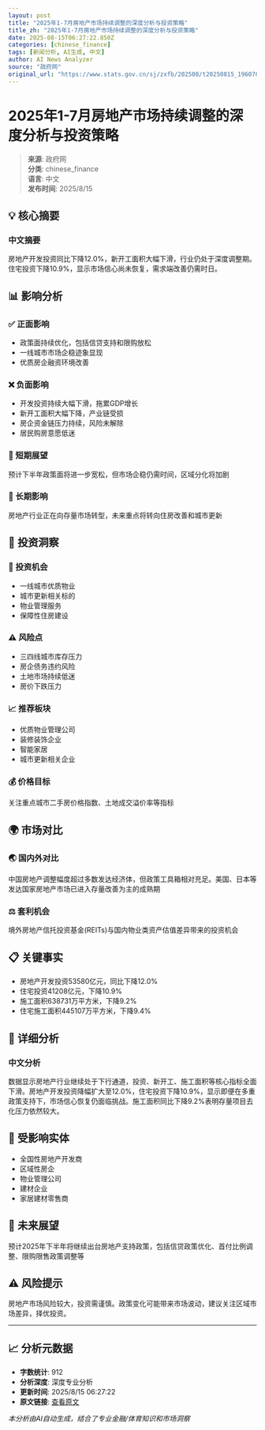 ```yaml
---
layout: post
title: "2025年1-7月房地产市场持续调整的深度分析与投资策略"
title_zh: "2025年1-7月房地产市场持续调整的深度分析与投资策略"
date: 2025-08-15T06:27:22.850Z
categories: [chinese_finance]
tags: [新闻分析, AI生成, 中文]
author: AI News Analyzer
source: "政府网"
original_url: "https://www.stats.gov.cn/sj/zxfb/202508/t20250815_1960787.html"
---
```


# 2025年1-7月房地产市场持续调整的深度分析与投资策略



> **来源**: 政府网  
> **分类**: chinese_finance  
> **语言**: 中文  
> **发布时间**: 2025/8/15  

## 💡 核心摘要

### 中文摘要
房地产开发投资同比下降12.0%，新开工面积大幅下滑，行业仍处于深度调整期。住宅投资下降10.9%，显示市场信心尚未恢复，需求端改善仍需时日。



## 📊 影响分析


### ✅ 正面影响
- 政策面持续优化，包括信贷支持和限购放松
- 一线城市市场企稳迹象显现
- 优质房企融资环境改善

### ❌ 负面影响  
- 开发投资持续大幅下滑，拖累GDP增长
- 新开工面积大幅下降，产业链受损
- 房企资金链压力持续，风险未解除
- 居民购房意愿低迷

### 📅 短期展望
预计下半年政策面将进一步宽松，但市场企稳仍需时间，区域分化将加剧

### 🚀 长期影响
房地产行业正在向存量市场转型，未来重点将转向住房改善和城市更新


## 💼 投资洞察


### 🎯 投资机会
- 一线城市优质物业
- 城市更新相关标的
- 物业管理服务
- 保障性住房建设

### ⚠️ 风险点
- 三四线城市库存压力
- 房企债务违约风险
- 土地市场持续低迷
- 房价下跌压力

### 📈 推荐板块
- 优质物业管理公司
- 装修装饰企业
- 智能家居
- 城市更新相关企业

### 💰 价格目标
关注重点城市二手房价格指数、土地成交溢价率等指标


## 🌍 市场对比


### 🌏 国内外对比
中国房地产调整幅度超过多数发达经济体，但政策工具箱相对充足。美国、日本等发达国家房地产市场已进入存量改善为主的成熟期

### ⚖️ 套利机会
境外房地产信托投资基金(REITs)与国内物业类资产估值差异带来的投资机会


## 📋 关键事实

- 房地产开发投资53580亿元，同比下降12.0%
- 住宅投资41208亿元，下降10.9%
- 施工面积638731万平方米，下降9.2%
- 住宅施工面积445107万平方米，下降9.4%

## 📖 详细分析

### 中文分析
数据显示房地产行业继续处于下行通道，投资、新开工、施工面积等核心指标全面下滑。房地产开发投资降幅扩大至12.0%，住宅投资下降10.9%，显示即便在多重政策支持下，市场信心恢复仍面临挑战。施工面积同比下降9.2%表明存量项目去化压力依然较大。



## 🏢 受影响实体

- 全国性房地产开发商
- 区域性房企
- 物业管理公司
- 建材企业
- 家居建材零售商

## 🔮 未来展望

预计2025年下半年将继续出台房地产支持政策，包括信贷政策优化、首付比例调整、限购限售政策调整等

## ⚠️ 风险提示

房地产市场风险较大，投资需谨慎。政策变化可能带来市场波动，建议关注区域市场差异，择优投资。

---

## 📈 分析元数据

- **字数统计**: 912
- **分析深度**: 深度专业分析
- **更新时间**: 2025/8/15 06:27:22
- **原文链接**: [查看原文](https://www.stats.gov.cn/sj/zxfb/202508/t20250815_1960787.html)

*本分析由AI自动生成，结合了专业金融/体育知识和市场洞察*
